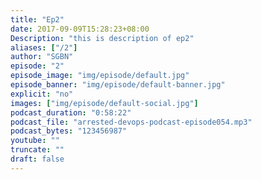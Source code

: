 ```yaml
---
title: "Ep2"
date: 2017-09-09T15:28:23+08:00
Description: "this is description of ep2"
aliases: ["/2"]
author: "SGBN"
episode: "2"
episode_image: "img/episode/default.jpg"
episode_banner: "img/episode/default-banner.jpg"
explicit: "no"
images: ["img/episode/default-social.jpg"]
podcast_duration: "0:58:22"
podcast_file: "arrested-devops-podcast-episode054.mp3"
podcast_bytes: "123456987"
youtube: ""
truncate: ""
draft: false
---
```



